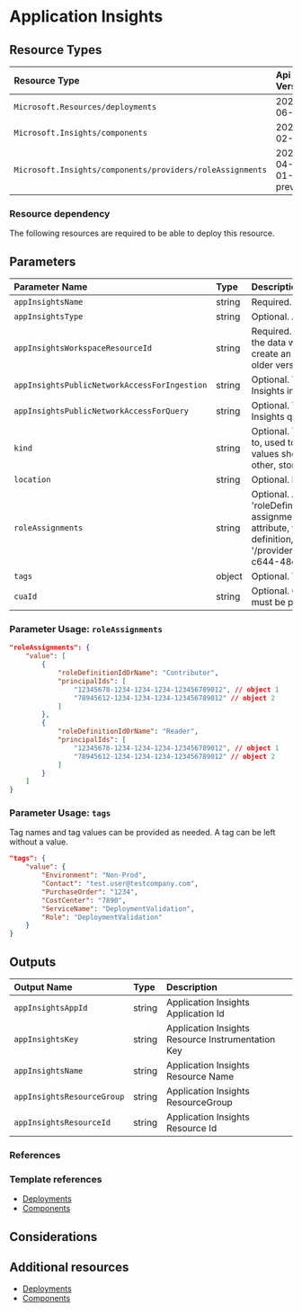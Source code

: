 # Application Insights

## Resource Types

| Resource Type | Api Version |
| :-- | :-- |
| `Microsoft.Resources/deployments` | 2020-06-01 |
| `Microsoft.Insights/components` | 2020-02-02 |
| `Microsoft.Insights/components/providers/roleAssignments` | 2020-04-01-preview |

### Resource dependency

The following resources are required to be able to deploy this resource.

## Parameters

| Parameter Name | Type | Description | DefaultValue | Possible values |
| :-- | :-- | :-- | :-- | :-- |
| `appInsightsName` | string | Required. Name of the Application Insights |  |  |
| `appInsightsType` | string | Optional. Application type | web | System.Object[] |
| `appInsightsWorkspaceResourceId` | string | Required. Resource Id of the log analytics workspace which the data will be ingested to. This property is required to create an application with this API version. Applications from older versions will not have this property | | |
| `appInsightsPublicNetworkAccessForIngestion` | string | Optional. The network access type for accessing Application Insights ingestion | Enabled | Enabled, Disabled |
| `appInsightsPublicNetworkAccessForQuery` | string | Optional. The network access type for accessing Application Insights query | Enabled | Enabled, Disabled |
| `kind` | string | Optional. The kind of application that this component refers to, used to customize UI. This value is a freeform string, values should typically be one of the following: web, ios, other, store, java, phone.' | '' | |
| `location` | string | Optional. Location for all Resources | [resourceGroup().location] |  |
| `roleAssignments` | string | Optional. Array of role assignment objects that contain the 'roleDefinitionIdOrName' and 'principalId' to define RBAC role assignments on this resource. In the roleDefinitionIdOrName attribute, you can provide either the display name of the role definition, or it's fully qualified ID in the following format: '/providers/Microsoft.Authorization/roleDefinitions/c2f4ef07-c644-48eb-af81-4b1b4947fb11' |  |
| `tags` | object | Optional. Tags of the resource. |  |  |
| `cuaId` | string | Optional. Customer Usage Attribution id (GUID). This GUID must be previously registered |  |  |


### Parameter Usage: `roleAssignments`

```json
"roleAssignments": {
    "value": [
        {
            "roleDefinitionIdOrName": "Contributor",
            "principalIds": [
                "12345678-1234-1234-1234-123456789012", // object 1
                "78945612-1234-1234-1234-123456789012" // object 2
            ]
        },
        {
            "roleDefinitionIdOrName": "Reader",
            "principalIds": [
                "12345678-1234-1234-1234-123456789012", // object 1
                "78945612-1234-1234-1234-123456789012" // object 2
            ]
        }
    ]
}
```

### Parameter Usage: `tags`

Tag names and tag values can be provided as needed. A tag can be left without a value.

```json
"tags": {
    "value": {
        "Environment": "Non-Prod",
        "Contact": "test.user@testcompany.com",
        "PurchaseOrder": "1234",
        "CostCenter": "7890",
        "ServiceName": "DeploymentValidation",
        "Role": "DeploymentValidation"
    }
}
```

## Outputs

| Output Name | Type | Description |
| :-- | :-- | :-- |
| `appInsightsAppId` | string | Application Insights Application Id |
| `appInsightsKey` | string | Application Insights Resource Instrumentation Key |
| `appInsightsName` | string | Application Insights Resource Name |
| `appInsightsResourceGroup` | string | Application Insights ResourceGroup |
| `appInsightsResourceId` | string | Application Insights Resource Id |

### References

### Template references

- [Deployments](https://docs.microsoft.com/en-us/azure/templates/Microsoft.Resources/2018-02-01/deployments)
- [Components](https://docs.microsoft.com/en-us/azure/templates/Microsoft.Insights/2020-02-02/components)


## Considerations

## Additional resources

- [Deployments](https://docs.microsoft.com/en-us/azure/templates/Microsoft.Resources/2018-02-01/deployments)
- [Components](https://docs.microsoft.com/en-us/azure/templates/Microsoft.Insights/2020-02-02/components)
